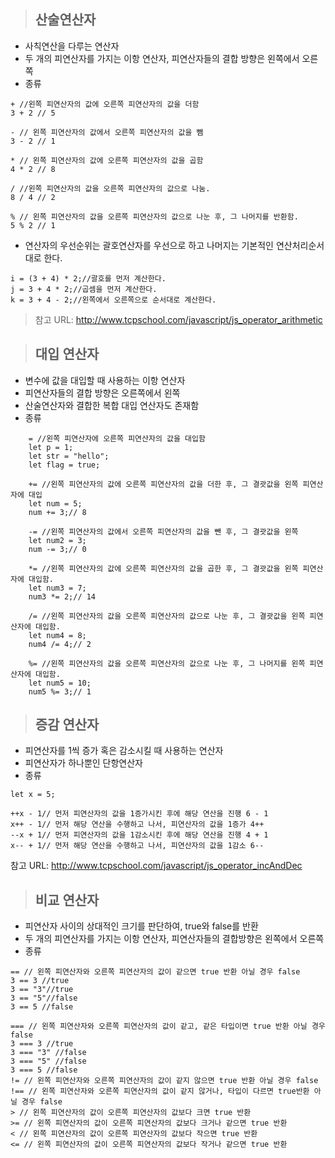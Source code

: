 > ## 산술연산자
  - 사칙연산을 다루는 연산자
  - 두 개의 피연산자를 가지는 이항 연산자, 피연산자들의 결합 방향은 왼쪽에서 오른쪽
  - 종류
  ```
  + //왼쪽 피연산자의 값에 오른쪽 피연산자의 값을 더함
  3 + 2 // 5
  
  - // 왼쪽 피연산자의 값에서 오른쪽 피연산자의 값을 뺌
  3 - 2 // 1
  
  * // 왼쪽 피연산자의 값에 오른쪽 피연산자의 값을 곱함
  4 * 2 // 8
  
  / //왼쪽 피연산자의 값을 오른쪽 피연산자의 값으로 나눔.
  8 / 4 // 2
  
  % // 왼쪽 피연산자의 값을 오른쪽 피연산자의 값으로 나눈 후, 그 나머지를 반환함.
  5 % 2 // 1
  ```
  - 연산자의 우선순위는 괄호연산자를 우선으로 하고 나머지는 기본적인 연산처리순서대로 한다.
  ```
  i = (3 + 4) * 2;//괄호를 먼저 계산한다.
  j = 3 + 4 * 2;//곱셈을 먼저 계산한다.
  k = 3 + 4 - 2;//왼쪽에서 오른쪽으로 순서대로 계산한다.
  ```
> 참고 URL: http://www.tcpschool.com/javascript/js_operator_arithmetic


> ## 대입 연산자
- 변수에 값을 대입할 때 사용하는 이항 연산자
- 피연산자들의 결합 방향은 오른쪽에서 왼쪽
- 산술연산자와 결합한 복합 대입 연산자도 존재함
- 종류
```
    = //왼쪽 피연산자에 오른쪽 피연산자의 값을 대입함
    let p = 1;
    let str = "hello";
    let flag = true;
    
    += //왼쪽 피연산자의 값에 오른쪽 피연산자의 값을 더한 후, 그 결괏값을 왼쪽 피연산자에 대입
    let num = 5;
    num += 3;// 8
    
    -= //왼쪽 피연산자의 값에서 오른쪽 피연산자의 값을 뺀 후, 그 결괏값을 왼쪽
    let num2 = 3;
    num -= 3;// 0
    
    *= //왼쪽 피연산자의 값에 오른쪽 피연산자의 값을 곱한 후, 그 결괏값을 왼쪽 피연산자에 대입함.
    let num3 = 7;
    num3 *= 2;// 14
    
    /= //왼쪽 피연산자의 값을 오른쪽 피연산자의 값으로 나눈 후, 그 결괏값을 왼쪽 피연산자에 대입함.
    let num4 = 8;
    num4 /= 4;// 2
    
    %= //왼쪽 피연산자의 값을 오른쪽 피연산자의 값으로 나눈 후, 그 나머지를 왼쪽 피연산자에 대입함.
    let num5 = 10;
    num5 %= 3;// 1 
```

> ## 증감 연산자
  - 피연산자를 1씩 증가 혹은 감소시킬 때 사용하는 연산자
  - 피연산자가 하나뿐인 단항연산자
  - 종류
  ```
  let x = 5;
  
  ++x - 1// 먼저 피연산자의 값을 1증가시킨 후에 해당 연산을 진행 6 - 1
  x++ - 1// 먼저 해당 연산을 수행하고 나서, 피연산자의 값을 1증가 4++
  --x + 1// 먼저 피연산자의 값을 1감소시킨 후에 해당 연산을 진행 4 + 1
  x-- + 1// 먼저 해당 연산을 수행하고 나서, 피연산자의 값을 1감소 6--
  ```
  
  참고 URL: http://www.tcpschool.com/javascript/js_operator_incAndDec
  
> ## 비교 연산자
  - 피연산자 사이의 상대적인 크기를 판단하여, true와 false를 반환
  - 두 개의 피연산자를 가지는 이항 연산자, 피연산자들의 결합방향은 왼쪽에서 오른쪽
  - 종류
  ```
  == // 왼쪽 피연산자와 오른쪽 피연산자의 값이 같으면 true 반환 아닐 경우 false
  3 == 3 //true
  3 == "3"//true
  3 == "5"//false
  3 == 5 //false
  
  === // 왼쪽 피연산자와 오른쪽 피연산자의 값이 같고, 같은 타입이면 true 반환 아닐 경우 false
  3 === 3 //true
  3 === "3" //false
  3 === "5" //false
  3 === 5 //false
  != // 왼쪽 피연산자와 오른쪽 피연산자의 값이 같지 않으면 true 반환 아닐 경우 false
  !== // 왼쪽 피연산자와 오른쪽 피연산자의 값이 같지 않거나, 타입이 다르면 true반환 아닐 경우 false
  > // 왼쪽 피연산자의 값이 오른쪽 피연산자의 값보다 크면 true 반환
  >= // 왼쪽 피연산자의 값이 오른쪽 피연산자의 값보다 크거나 같으면 true 반환
  < // 왼쪽 피연산자의 값이 오른쪽 피연산자의 값보다 작으면 true 반환
  <= // 왼쪽 피연산자의 값이 오른쪽 피연산자의 값보다 작거나 같으면 true 반환
  
  
  ```
